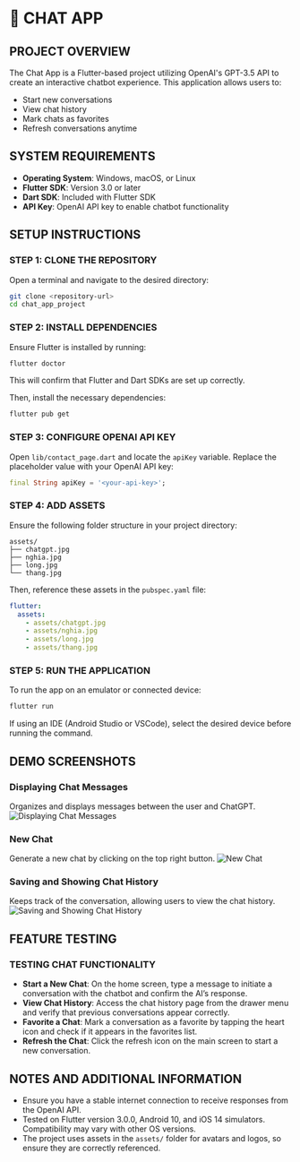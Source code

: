 # 📱 CHAT APP

## PROJECT OVERVIEW

The Chat App is a Flutter-based project utilizing OpenAI's GPT-3.5 API to create an interactive chatbot experience. This application allows users to:
- Start new conversations
- View chat history
- Mark chats as favorites
- Refresh conversations anytime

## SYSTEM REQUIREMENTS

- **Operating System**: Windows, macOS, or Linux
- **Flutter SDK**: Version 3.0 or later
- **Dart SDK**: Included with Flutter SDK
- **API Key**: OpenAI API key to enable chatbot functionality

## SETUP INSTRUCTIONS

### STEP 1: CLONE THE REPOSITORY

Open a terminal and navigate to the desired directory:

```sh
git clone <repository-url>
cd chat_app_project
```

### STEP 2: INSTALL DEPENDENCIES

Ensure Flutter is installed by running:

```sh
flutter doctor
```

This will confirm that Flutter and Dart SDKs are set up correctly.

Then, install the necessary dependencies:

```sh
flutter pub get
```

### STEP 3: CONFIGURE OPENAI API KEY

Open `lib/contact_page.dart` and locate the `apiKey` variable. Replace the placeholder value with your OpenAI API key:

```dart
final String apiKey = '<your-api-key>';
```

### STEP 4: ADD ASSETS

Ensure the following folder structure in your project directory:

```
assets/
├── chatgpt.jpg
├── nghia.jpg
├── long.jpg
└── thang.jpg
```

Then, reference these assets in the `pubspec.yaml` file:

```yaml
flutter:
  assets:
    - assets/chatgpt.jpg
    - assets/nghia.jpg
    - assets/long.jpg
    - assets/thang.jpg
```

### STEP 5: RUN THE APPLICATION

To run the app on an emulator or connected device:

```sh
flutter run
```

If using an IDE (Android Studio or VSCode), select the desired device before running the command.

## DEMO SCREENSHOTS

### Displaying Chat Messages
Organizes and displays messages between the user and ChatGPT.
![Displaying Chat Messages](https://i.imgur.com/kXJHZ4S.png)

### New Chat
Generate a new chat by clicking on the top right button.
![New Chat](https://i.imgur.com/X2NuxF0.png)

### Saving and Showing Chat History
Keeps track of the conversation, allowing users to view the chat history.
![Saving and Showing Chat History](https://i.imgur.com/Y7WxVF1.png)

## FEATURE TESTING

### TESTING CHAT FUNCTIONALITY

- **Start a New Chat**: On the home screen, type a message to initiate a conversation with the chatbot and confirm the AI’s response.
- **View Chat History**: Access the chat history page from the drawer menu and verify that previous conversations appear correctly.
- **Favorite a Chat**: Mark a conversation as a favorite by tapping the heart icon and check if it appears in the favorites list.
- **Refresh the Chat**: Click the refresh icon on the main screen to start a new conversation.

## NOTES AND ADDITIONAL INFORMATION

- Ensure you have a stable internet connection to receive responses from the OpenAI API.
- Tested on Flutter version 3.0.0, Android 10, and iOS 14 simulators. Compatibility may vary with other OS versions.
- The project uses assets in the `assets/` folder for avatars and logos, so ensure they are correctly referenced.

